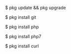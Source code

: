$ pkg update && pkg upgrade

$ pkg install git

$ pkg install php

$ pkg install php7

$ pkg install curl
